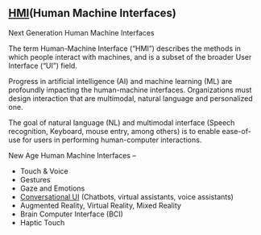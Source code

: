 ## <a href="https://hmi-digital.github.io/" target="_blank">HMI</a>(Human Machine Interfaces)

Next Generation Human Machine Interfaces

The term Human-Machine Interface (“HMI”) describes the methods in which people interact with machines, and is a subset of the broader User Interface (“UI”) field.

Progress in artificial intelligence (AI) and machine learning (ML) are profoundly impacting the human-machine interfaces. Organizations must design interaction that are multimodal, natural language and personalized one.

The goal of natural language (NL) and multimodal interface (Speech recognition, Keyboard, mouse entry, among others) is to enable ease-of-use for users in performing human-computer interactions.

New Age Human Machine Interfaces –
-	Touch & Voice 
-	Gestures
-	Gaze and Emotions
-	<a href="https://github.com/hmi-digital/Conversational_UI" target="_blank">Conversational UI</a> (Chatbots, virtual assistants, voice assistants)
-	 Augmented Reality, Virtual Reality, Mixed Reality
-	Brain Computer Interface (BCI)
-	Haptic Touch
